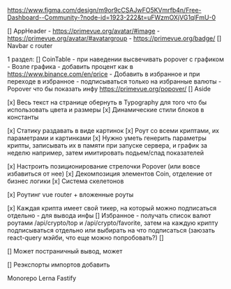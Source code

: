 https://www.figma.com/design/m9or9cCSAJwFO5KVmrfb4n/Free-Dashboard--Community-?node-id=1923-222&t=uFWzmOXjVG1qlFmU-0

[] AppHeader
    - https://primevue.org/avatar/#image
    - https://primevue.org/avatar/#avatargroup
    - https://primevue.org/badge/
[] Navbar c router

1 раздел:
[] CoinTable - при наведении высвечивать popover c графиком
    - Возле графика - добавить процент как в https://www.binance.com/en/price
    - Добавить в избранное и при переходе в избранное - подписываться только на избранные валюты
    - Popover что бы показать инфу https://primevue.org/popover/
[] Aside


[х] Весь текст на странице обернуть в Typography для того что бы использовать цвета и размеры
[x] Динамические стили блоков в константы

[х] Статику раздавать в виде картинок
[x] Роут со всеми криптами, их параметрами и картинками
[x] Нужно уметь генерить параметры крипты, записывать их в памяти при запуске сервера, и график за неделю например, затем имитировать подьем/спад показателей

[х] Настроить позиционирование стрелочки Popover (или вовсе избавиться от нее)
[x] Декомпозиция элементов Coin, отделение от бизнес логики
[x] Система скелетонов

[x] Роутинг vue router + вложенные роуты

[x] Каждая крипта имеет свой тикер, на который можно подписаться отдельно - для вывода инфы
[] Избранное - получать список валют роутами /api/crypto/top и /api/crypto/favorite, затем на каждую крипту подписываться отдельно или выбирать на что подписаться (заюзать react-query мэйби, что еще можно попробовать?)
[] 


[] Может постраничный вывод, может

[] Реэкспорты импортов добавить
 
Monorepo
Lerna
Fastify